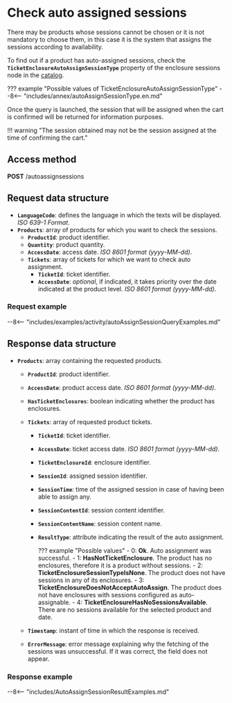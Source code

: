 # Check auto assigned sessions

There may be products whose sessions cannot be chosen or it is not mandatory to choose them, in this case it is the system that assigns the sessions according to availability.

To find out if a product has auto-assigned sessions, check the **``TicketEnclosureAutoAssignSessionType``** property of the enclosure sessions node in the [catalog](catalog.md).

??? example "Possible values of TicketEnclosureAutoAssignSessionType"
    --8<-- "includes/annex/autoAssignSessionType.en.md"

Once the query is launched, the session that will be assigned when the cart is confirmed will be returned for information purposes.

!!! warning "The session obtained may not be the session assigned at the time of confirming the cart."

## Access method

**POST** /autoassignsessions

## Request data structure

- **`LanguageCode`**: defines the language in which the texts will be displayed. *ISO 639-1 Format*.
- **`Products`**: array of products for which you want to check the sessions.
    - **`ProductId`**: product identifier.
    - **`Quantity`**: product quantity.
    - **`AccessDate`**: access date. *ISO 8601 format (yyyy-MM-dd)*.
    - **`Tickets`**: array of tickets for which we want to check auto assignment.
        - **`TicketId`**: ticket identifier.
        - **`AccessDate`**: *optional*, if indicated, it takes priority over the date indicated at the product level. *ISO 8601 format (yyyy-MM-dd)*.

### Request example

--8<-- "includes/examples/activity/autoAssignSessionQueryExamples.md"

## Response data structure

- **`Products`**: array containing the requested products.
    - **`ProductId`**: product identifier.
    - **`AccessDate`**: product access date. *ISO 8601 format (yyyy-MM-dd)*.
    - **`HasTicketEnclosures`**: boolean indicating whether the product has enclosures.
    - **`Tickets`**: array of requested product tickets.
        - **`TicketId`**: ticket identifier.
        - **`AccessDate`**: ticket access date. *ISO 8601 format (yyyy-MM-dd)*.
        - **`TicketEnclosureId`**: enclosure identifier.
        - **`SessionId`**: assigned session identifier.
        - **`SessionTime`**: time of the assigned session in case of having been able to assign any.
        - **`SessionContentId`**: session content identifier.
        - **`SessionContentName`**: session content name.
        - **`ResultType`**: attribute indicating the result of the auto assignment.

            ??? example "Possible values"
                - 0: **Ok**. Auto assignment was successful.
                - 1: **HasNotTicketEnclosure**. The product has no enclosures, therefore it is a product without sessions.
                - 2: **TicketEnclosureSessionTypeIsNone**. The product does not have sessions in any of its enclosures.
                - 3: **TicketEnclosureDoesNotAcceptAutoAssign**. The product does not have enclosures with sessions configured as auto-assignable.
                - 4: **TicketEnclosureHasNoSessionsAvailable**. There are no sessions available for the selected product and date.

    - **`Timestamp`**: instant of time in which the response is received.
    - **`ErrorMessage`**: error message explaining why the fetching of the sessions was unsuccessful. If it was correct, the field does not appear.

### Response example

--8<-- "includes/AutoAssignSessionResultExamples.md"
